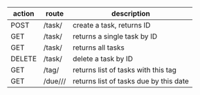 | action | route               | description                            |
|--------|---------------------|----------------------------------------|
| POST   | /task/              | create a task, returns ID              |
| GET    | /task/<taskid>      | returns a single task by ID            |
| GET    | /task/              | returns all tasks                      |
| DELETE | /task/<taskid>      | delete a task by ID                    |
| GET    | /tag/<tagname>      | returns list of tasks with this tag    |
| GET    | /due/<yy>/<mm>/<dd> | returns list of tasks due by this date |
